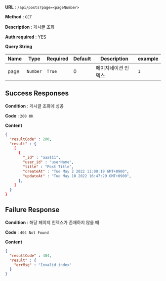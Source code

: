 **URL** : `/api/posts?page=<pageNumber>`

**Method** : `GET`

**Description** : 게시글 조회

**Auth required** : YES

**Query String**

|Name|Type|Required|Default|Description|example|
|----|----|--------|-------|--------|-------|
|page|`Number`|`True`|0|페이지네이션 인덱스|`1`|

## Success Responses

**Condition** : 게시글 조회에 성공

**Code** : `200 OK`

**Content**

```json
{
  "resultCode" : 200,
  "result" : {
    [
      {
        "_id" : "aaa111",
        "user_id" : "userName",
        "title" : "Post Title",
        "createAt" : "Tue May 2 2022 11:00:19 GMT+0900",
        "updateAt" : "Tue May 10 2022 16:47:29 GMT+0900",
      },
    ]
  }
}
```

## Failure Response

**Condition** : 해당 페이지 인덱스가 존재하지 않을 때

**Code** : `404 Not Found`

**Content**
```json
{
  "resultCode" : 404,
  "result" : { 
    "errMsg" : "Invalid index"
  }
}
```

